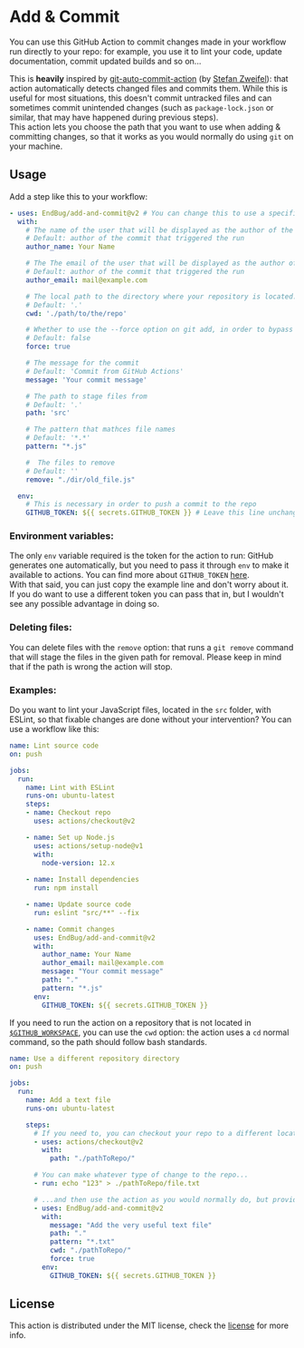 # Add & Commit

You can use this GitHub Action to commit changes made in your workflow run directly to your repo: for example, you use it to lint your code, update documentation, commit updated builds and so on...

This is **heavily** inspired by [git-auto-commit-action](https://github.com/stefanzweifel/git-auto-commit-action) (by [Stefan Zweifel](https://github.com/stefanzweifel)): that action automatically detects changed files and commits them. While this is useful for most situations, this doesn't commit untracked files and can sometimes commit unintended changes (such as `package-lock.json` or similar, that may have happened during previous steps).  
This action lets you choose the path that you want to use when adding & committing changes, so that it works as you would normally do using `git` on your machine.

## Usage

Add a step like this to your workflow:

```yaml
- uses: EndBug/add-and-commit@v2 # You can change this to use a specific version
  with:
    # The name of the user that will be displayed as the author of the commit
    # Default: author of the commit that triggered the run
    author_name: Your Name

    # The The email of the user that will be displayed as the author of the commit
    # Default: author of the commit that triggered the run
    author_email: mail@example.com

    # The local path to the directory where your repository is located. You should use actions/checkout first to set it up
    # Default: '.'
    cwd: './path/to/the/repo'

    # Whether to use the --force option on git add, in order to bypass eventual gitignores
    # Default: false
    force: true

    # The message for the commit
    # Default: 'Commit from GitHub Actions'
    message: 'Your commit message'

    # The path to stage files from
    # Default: '.'
    path: 'src'

    # The pattern that mathces file names
    # Default: '*.*'
    pattern: "*.js"

    #  The files to remove
    # Default: ''
    remove: "./dir/old_file.js"

  env:
    # This is necessary in order to push a commit to the repo
    GITHUB_TOKEN: ${{ secrets.GITHUB_TOKEN }} # Leave this line unchanged
```

### Environment variables:

The only `env` variable required is the token for the action to run: GitHub generates one automatically, but you need to pass it through `env` to make it available to actions. You can find more about `GITHUB_TOKEN` [here](https://help.github.com/en/articles/virtual-environments-for-github-actions#github_token-secret).  
With that said, you can just copy the example line and don't worry about it. If you do want to use a different token you can pass that in, but I wouldn't see any possible advantage in doing so.

### Deleting files:

You can delete files with the `remove` option: that runs a `git remove` command that will stage the files in the given path for removal. Please keep in mind that if the path is wrong the action will stop.

### Examples:

Do you want to lint your JavaScript files, located in the `src` folder, with ESLint, so that fixable changes are done without your intervention? You can use a workflow like this:

```yaml
name: Lint source code
on: push

jobs: 
  run:
    name: Lint with ESLint
    runs-on: ubuntu-latest
    steps: 
    - name: Checkout repo
      uses: actions/checkout@v2

    - name: Set up Node.js
      uses: actions/setup-node@v1
      with:
        node-version: 12.x
    
    - name: Install dependencies
      run: npm install

    - name: Update source code
      run: eslint "src/**" --fix

    - name: Commit changes
      uses: EndBug/add-and-commit@v2 
      with:
        author_name: Your Name
        author_email: mail@example.com
        message: "Your commit message"
        path: "."
        pattern: "*.js"
      env:
        GITHUB_TOKEN: ${{ secrets.GITHUB_TOKEN }}
```

If you need to run the action on a repository that is not located in [`$GITHUB_WORKSPACE`](https://help.github.com/en/actions/automating-your-workflow-with-github-actions/using-environment-variables#default-environment-variables), you can use the `cwd` option: the action uses a `cd` normal command, so the path should follow bash standards.

```yaml
name: Use a different repository directory
on: push

jobs: 
  run:
    name: Add a text file
    runs-on: ubuntu-latest

    steps:
      # If you need to, you can checkout your repo to a different location
      - uses: actions/checkout@v2
        with:
          path: "./pathToRepo/"

      # You can make whatever type of change to the repo...
      - run: echo "123" > ./pathToRepo/file.txt

      # ...and then use the action as you would normally do, but providing the path to the repo
      - uses: EndBug/add-and-commit@v2
        with:
          message: "Add the very useful text file"
          path: "."
          pattern: "*.txt"
          cwd: "./pathToRepo/"
          force: true
        env:
          GITHUB_TOKEN: ${{ secrets.GITHUB_TOKEN }}
```

## License

This action is distributed under the MIT license, check the [license](LICENSE) for more info.
